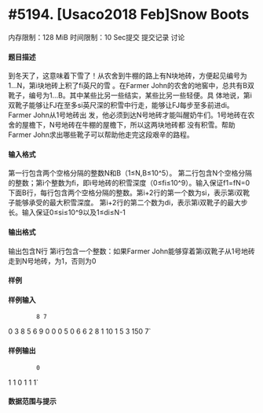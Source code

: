 
# #5194. [Usaco2018 Feb]Snow Boots
内存限制：128 MiB 时间限制：10 Sec提交 提交记录 讨论
#### 题目描述
到冬天了，这意味着下雪了！从农舍到牛棚的路上有N块地砖，方便起见编号为1…N，第i块地砖上积了fi英尺的雪
。在Farmer John的农舍的地窖中，总共有B双靴子，编号为1…B。其中某些比另一些结实，某些比另一些轻便。具
体地说，第i双靴子能够让FJ在至多si英尺深的积雪中行走，能够让FJ每步至多前进di。Farmer John从1号地砖出
发，他必须到达N号地砖才能叫醒奶牛们。1号地砖在农舍的屋檐下，N号地砖在牛棚的屋檐下，所以这两块地砖都
没有积雪。帮助Farmer John求出哪些靴子可以帮助他走完这段艰辛的路程。
#### 输入格式
第一行包含两个空格分隔的整数N和B（1≤N,B≤10^5）。
第二行包含N个空格分隔的整数；第i个整数为fi，即i号地砖的积雪深度（0≤fi≤10^9）。输入保证f1=fN=0
下面B行，每行包含两个空格分隔的整数。第i+2行的第一个数为si，表示第i双靴子能够承受的最大积雪深度。
第i+2行的第二个数为di，表示第i双靴子的最大步长。输入保证0≤si≤10^9以及1≤di≤N-1
#### 输出格式
输出包含N行
第i行包含一个整数：如果Farmer John能够穿着第i双靴子从1号地砖走到N号地砖，为1，否则为0
#### 样例

#### 样例输入

			8 7
0 3 8 5 6 9 0 0
0 5
0 6
6 2
8 1
10 1
5 3
150 7`
#### 样例输出

			0
1
1
0
1
1
1`
#### 数据范围与提示

